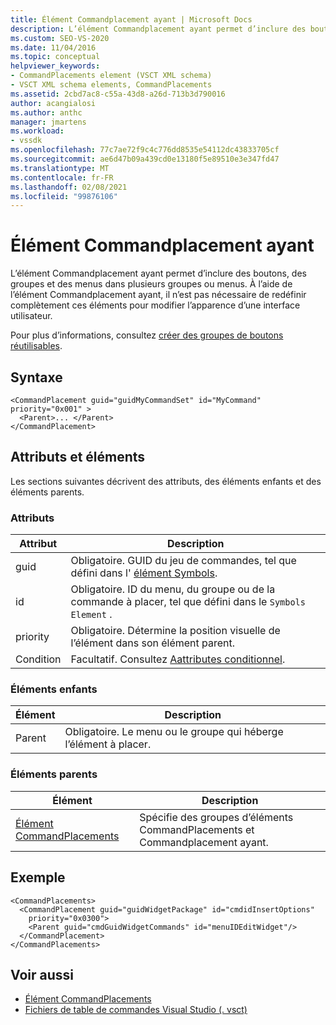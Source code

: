 ```yaml
---
title: Élément Commandplacement ayant | Microsoft Docs
description: L’élément Commandplacement ayant permet d’inclure des boutons, des groupes et des menus dans plusieurs groupes ou menus.
ms.custom: SEO-VS-2020
ms.date: 11/04/2016
ms.topic: conceptual
helpviewer_keywords:
- CommandPlacements element (VSCT XML schema)
- VSCT XML schema elements, CommandPlacements
ms.assetid: 2cbd7ac8-c55a-43d8-a26d-713b3d790016
author: acangialosi
ms.author: anthc
manager: jmartens
ms.workload:
- vssdk
ms.openlocfilehash: 77c7ae72f9c4c776dd8535e54112dc43833705cf
ms.sourcegitcommit: ae6d47b09a439cd0e13180f5e89510e3e347fd47
ms.translationtype: MT
ms.contentlocale: fr-FR
ms.lasthandoff: 02/08/2021
ms.locfileid: "99876106"
---
```

# <a name="commandplacement-element"></a>Élément Commandplacement ayant
L’élément Commandplacement ayant permet d’inclure des boutons, des groupes et des menus dans plusieurs groupes ou menus. À l’aide de l’élément Commandplacement ayant, il n’est pas nécessaire de redéfinir complètement ces éléments pour modifier l’apparence d’une interface utilisateur.

 Pour plus d’informations, consultez [créer des groupes de boutons réutilisables](../extensibility/creating-reusable-groups-of-buttons.md).

## <a name="syntax"></a>Syntaxe

```
<CommandPlacement guid="guidMyCommandSet" id="MyCommand" priority="0x001" >
  <Parent>... </Parent>
</CommandPlacement>
```

## <a name="attributes-and-elements"></a>Attributs et éléments
 Les sections suivantes décrivent des attributs, des éléments enfants et des éléments parents.

### <a name="attributes"></a>Attributs

|Attribut|Description|
|---------------|-----------------|
|guid|Obligatoire. GUID du jeu de commandes, tel que défini dans l' [élément Symbols](../extensibility/symbols-element.md).|
|id|Obligatoire. ID du menu, du groupe ou de la commande à placer, tel que défini dans le `Symbols Element` .|
|priority|Obligatoire. Détermine la position visuelle de l’élément dans son élément parent.|
|Condition|Facultatif. Consultez [Aattributes conditionnel](../extensibility/vsct-xml-schema-conditional-attributes.md).|

### <a name="child-elements"></a>Éléments enfants

|Élément|Description|
|-------------|-----------------|
|Parent|Obligatoire. Le menu ou le groupe qui héberge l’élément à placer.|

### <a name="parent-elements"></a>Éléments parents

|Élément|Description|
|-------------|-----------------|
|[Élément CommandPlacements](../extensibility/commandplacements-element.md)|Spécifie des groupes d’éléments CommandPlacements et Commandplacement ayant.|

## <a name="example"></a>Exemple

```
<CommandPlacements>
  <CommandPlacement guid="guidWidgetPackage" id="cmdidInsertOptions"
    priority="0x0300">
    <Parent guid="cmdGuidWidgetCommands" id="menuIDEditWidget"/>
  </CommandPlacement>
</CommandPlacements>
```

## <a name="see-also"></a>Voir aussi
- [Élément CommandPlacements](../extensibility/commandplacements-element.md)
- [Fichiers de table de commandes Visual Studio (. vsct)](../extensibility/internals/visual-studio-command-table-dot-vsct-files.md)
